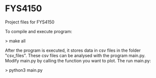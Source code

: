 # FYS4150
Project files for FYS4150

To compile and execute program:

\> make all

After the program is executed, it stores data in csv files in the folder "csv_files".
These csv files can be analysed with the program main.py. Modify main.py by calling the function you want to plot.
The run main.py:

\> python3 main.py
